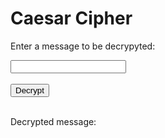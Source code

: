 <style>
  @import url('https://fonts.googleapis.com/css2?family=Dosis&display=swap');
</style>
<html>
<head>
    <title>Caesar Cipher</title>
</head>
<body>
<h1>Caesar Cipher</h1>

<p>Enter a message to be decrypyted:</p>
<input type="text" id="message">
<br>
<br>
<button onclick="decrypt()">Decrypt</button>
<br>
<br>
<p>Decrypted message:</p>
<p id="decrypted"></p>

<div id="log"></div>
<div id="logSuccess"></div>

<!-- Include the JavaScript file -->
<script>
  
function decrypt() {
  let expression = document.getElementById("message").value;

  const urlStart = "https://crimebusters.tk/api/decrypt/all/";
  const url = urlStart + expression;

  console.log(url); 

  fetch(url)
    .then(res => res.json())
    .then(data => {
      console.log(data);

      const decryptedMessage = data.result;
      
      document.getElementById("decrypted").innerHTML = decryptedMessage; 

      //log button
    var logButton = document.createElement("button"); 
    var logText = document.createTextNode("Log?"); 
    logButton.appendChild(logText);

    logButton.onclick = function() {
        console.log("hi");

        var getUrl = "https://crimebusters.tk/api/person/findEmail";

        var getOptions = {
            method: 'GET', 
            mode: 'cors', 
            cache: 'default', 
            credentials: 'include', 
            headers: {
                'Content-Type': 'application/json',
            },
        };

        fetch(getUrl, getOptions)
        .then(response => {
            //error message
            if (!response.ok) {
                const errorMsg = 'Login error: ' + response.status;
                console.log(errorMsg);
                return;
            }

            //if success
            console.log("User id successfully obtained");

            response.json().then(data => {
                console.log(data);

                //get id and email from cookie
                var id = data.id;
                var email = data.email; 

                console.log("id: " + id);


                var baseurl = "https://crimebusters.tk"
        
                // Authenticate endpoint
                const login_url = baseurl + '/api/person/log';

                const body = {
                    email: email,
                    cipherType: "caesar",
                    ciphertext: message, 
                    plaintext: decrypted,
                    userId: id
                };

            

                // Set Headers to support cross origin
                //IMPORTANT!!!!!!! TO SUCCESSFULLY POST, YOU NEED TO REMOVE
                // credentials:'include'
                const requestOptions = {
                    method: 'POST',
                    mode: 'cors', // no-cors, *cors, same-origin
                    cache: 'no-cache', // *default, no-cache, reload, force-cache, only-if-cached
                    //credentials: 'include', // include, *same-origin, omit
                    body: JSON.stringify(body),
                    headers: {
                        "content-type": "application/json"
                    },
                };

            
                fetch(login_url, requestOptions)
                .then(response => {
                    // trap error response from Web API
                    if (!response.ok) {
                        const errorMsg = 'Login error: ' + response.status;
                        console.log(errorMsg);
                    
                        return;
                    }

                    console.log("Log success");

                    var p = document.createElement("p"); 
                    var logSuccessMsg = document.createTextNode("Cipher successfully saved!"); 
                    p.appendChild(logSuccessMsg);
                    document.getElementById("logSuccess").appendChild(logSuccessMsg); 

                })

            
            })
        })
    };

    document.getElementById("log").appendChild(logButton);
}

</script>
</body>
</html>